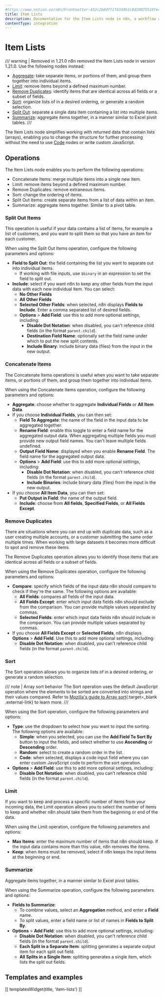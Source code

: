 ```yaml
---
#https://www.notion.so/n8n/Frontmatter-432c2b8dff1f43d4b1c8d20075510fe4
title: Item Lists
description: Documentation for the Item Lists node in n8n, a workflow automation platform. Includes guidance on usage, and links to examples.
contentType: integration
---
```


# Item Lists

/// warning | Removed in 1.21.0
n8n removed the Item Lists node in version 1.21.0. Use the following nodes instead:

* [Aggregate](/integrations/builtin/core-nodes/n8n-nodes-base.aggregate/): take separate items, or portions of them, and group them together into individual items.
* [Limit](/integrations/builtin/core-nodes/n8n-nodes-base.aggregate/): remove items beyond a defined maximum number.
* [Remove Duplicates](/integrations/builtin/core-nodes/n8n-nodes-base.removeduplicates/): identify items that are identical across all fields or a subset of fields.
* [Sort](/integrations/builtin/core-nodes/n8n-nodes-base.sort/): organize lists of in a desired ordering, or generate a random selection.
* [Split Out](/integrations/builtin/core-nodes/n8n-nodes-base.splitout/): separate a single data item containing a list into multiple items.
* [Summarize](/integrations/builtin/core-nodes/n8n-nodes-base.summarize/): aggregate items together, in a manner similar to Excel pivot tables. 
///

The Item Lists node simplifies working with returned data that contain lists (arrays), enabling you to change the structure for further processing without the need to use [Code](/integrations/builtin/core-nodes/n8n-nodes-base.code/) nodes or write custom JavaScript.

## Operations

The Item Lists node enables you to perform the following operations:

* Concatenate Items: merge multiple items into a single new item.
* Limit: remove items beyond a defined maximum number.
* Remove Duplicates: remove extraneous items.
* Sort: change the ordering of items.
* Split Out Items: create separate items from a list of data within an item.
* Summarize: aggregate items together. Similar to a pivot table.

### Split Out Items

This operation is useful if your data contains a list of items, for example a list of customers, and you want to split them so that you have an item for each customer.

When using the Split Out Items operation, configure the following parameters and options:

* **Field to Split Out**: the field containing the list you want to separate out into individual items.
	* If working with file inputs, use `$binary` in an expression to set the field to split out.
* **Include**: select if  you want n8n to keep any other fields from the input data with each new individual item. You can select:
    * **No Other Fields**
    * **All Other Fields**
    * **Selected Other Fields**: when selected, n8n displays **Fields to Include**. Enter a comma separated list of desired fields.
	* **Options** > **Add Field**: use this to add more optional settings, including:
		* **Disable Dot Notation**: when disabled, you can't reference child fields (in the format `parent.child`).	
		* **Destination Field Name**: optionally set the field name under which to put the new split contents.
		* **Include Binary**: include binary data (files) from the input in the new output.

### Concatenate Items

The Concatenate Items operations is useful when you want to take separate items, or portions of them, and group them together into individual items.

When using the Concatenate Items operation, configure the following parameters and options:

* **Aggregate**: choose whether to aggregate **Individual Fields** or **All Item Data**.
* If you choose **Individual Fields**, you can then set:
	* **Field To Aggregate**: the name of the field in the input data to be aggregated together.
	* **Rename Field**: enable this toggle to enter a field name for the aggregated output data. When aggregating multiple fields you must provide new output field names. You can't leave multiple fields undefined.
	* **Output Field Name**: displayed when you enable **Rename Field**. The field name for the aggregated output data.
	* **Options** > **Add Field**: use this to add more optional settings, including:
		* **Disable Dot Notation**: when disabled, you can't reference child fields (in the format `parent.child`).
		* **Include Binaries**: include binary data (files) from the input in the new output.
* If you choose **All Item Data**, you can then set:
	* **Put Output in Field**: the name of the output field.
	* **Include**: choose from **All fields**, **Specified Fields**, or **All Fields Except**.


### Remove Duplicates

There are situations where you can end up with duplicate data, such as a user creating multiple accounts, or a customer submitting the same order multiple times. When working with large datasets it becomes more difficult to spot and remove these items. 

The Remove Duplicates operation allows you to identify those items that are identical across all fields or a subset of fields.

When using the Remove Duplicates operation, configure the following parameters and options:

* **Compare**: specify which fields of the input data n8n should compare to check if they're the same. The following options are available:
  * **All Fields**: compares all fields of the input data.
  * **All Fields Except**: enter which input data fields n8n should exclude from the comparison. You can provide multiple values separated by commas.
  * **Selected Fields**: enter which input data fields n8n should include in the comparison. You can provide multiple values separated by commas.
* If you choose **All Fields Except** or **Selected Fields**, n8n displays **Options** > **Add Field**. Use this to add more optional settings, including:
	* **Disable Dot Notation**: when disabled, you can't reference child fields (in the format `parent.child`).

### Sort

The Sort operation allows you to organize lists of in a desired ordering, or generate a random selection.

/// note | Array sort behavior
The Sort operation uses the default JavaScript operation where the elements to be sorted are converted into strings and their values compared. Refer to [Mozilla's guide to Array sort](https://developer.mozilla.org/en-US/docs/Web/JavaScript/Reference/Global_Objects/Array/sort){:target=_blank .external-link} to learn more.
///


When using the Sort operation, configure the following parameters and options:

* **Type**: use the dropdown to select how you want to input the sorting. The following options are available:
  * **Simple**: when you selected, you can use the **Add Field To Sort By** button to input the fields, and select whether to use **Ascending** or **Descending** order.
  * **Random**: select to create a random order in the list.
  * **Code**: when selected, displays a code input field where you can enter custom JavaScript code to perform the sort operation.
* **Options** > **Add Field**: use this to add more optional settings, including:
	* **Disable Dot Notation**: when disabled, you can't reference child fields (in the format `parent.child`).

### Limit

If you want to keep and process a specific number of items from your incoming data, the Limit operation allows you to select the number of items to keep and whether n8n should take them from the beginning or end of the data.

When using the Limit operation, configure the following parameters and options:

* **Max Items**: enter the maximum number of items that n8n should keep. If the input data contains more than this value, n8n removes the items.
* **Keep**: when items must be removed, select if n8n keeps the input items at the beginning or end.

### Summarize

Aggregate items together, in a manner similar to Excel pivot tables.

When using the Summarize operation, configure the following parameters and options:

* **Fields to Summarize**: 
	* To combine values, select an **Aggregation** method, and enter a **Field** name.
	* To split values, enter a field name or list of names in **Fields to Split By**.
* **Options** > **Add Field**: use this to add more optional settings, including:
	* **Disable Dot Notation**: when disabled, you can't reference child fields (in the format `parent.child`).
	* **Each Split in a Separate Item**: splitting generates a separate output item for each split out field.
	* **All Splits in a Single Item**: splitting generates a single item, which lists the split out fields.

## Templates and examples

<!-- see https://www.notion.so/n8n/Pull-in-templates-for-the-integrations-pages-37c716837b804d30a33b47475f6e3780 -->
[[ templatesWidget(title, 'item-lists') ]]

